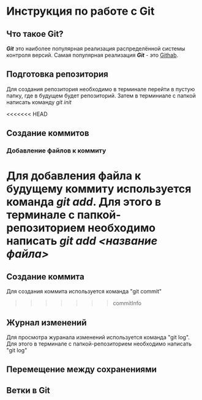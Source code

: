 # Инструкция по работе с Git

## Что такое Git?
***Git*** это наиболее популярная реализация распределённой системы контроля версий. Самая популярная реализация ***Git*** - это [Githab](https://github.com/). 

## Подготовка репозитория
Для создания репозитория необходимо в терминале перейти в пустую папку, где в будущем будет репозиторий. Затем в терминиале с папкой написать команду *git init* 

<<<<<<< HEAD
## Создание коммитов
### Добавление файлов к коммиту
Для добавления файла к будущему коммиту используется команда *git add*. Для этого в терминале с папкой-репозиторием необходимо написать *git add <название файла>*
=======
## Создание коммита
Для создания коммита используется команда "git commit"
>>>>>>> commitInfo

## Журнал изменений
Для просмотра журанала изменений используется команда "git log". Для этого в терминале с папкой-репозиторием необходимо написать "git log"

## Перемещение между сохранениями

## Ветки в Git
